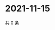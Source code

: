 # 2021-11-15

共 0 条

<!-- BEGIN WEIBO -->
<!-- 最后更新时间 Mon Nov 15 2021 02:15:40 GMT+0800 (China Standard Time) -->

<!-- END WEIBO -->
